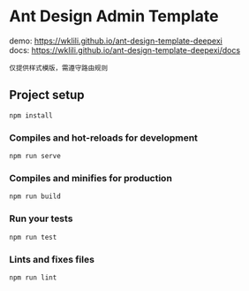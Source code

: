 # Ant Design Admin Template
demo: https://wklili.github.io/ant-design-template-deepexi
<br>
docs: https://wklili.github.io/ant-design-template-deepexi/docs
```
仅提供样式模版，需遵守路由规则
```

## Project setup
```
npm install
```

### Compiles and hot-reloads for development
```
npm run serve
```

### Compiles and minifies for production
```
npm run build
```

### Run your tests
```
npm run test
```

### Lints and fixes files
```
npm run lint
```